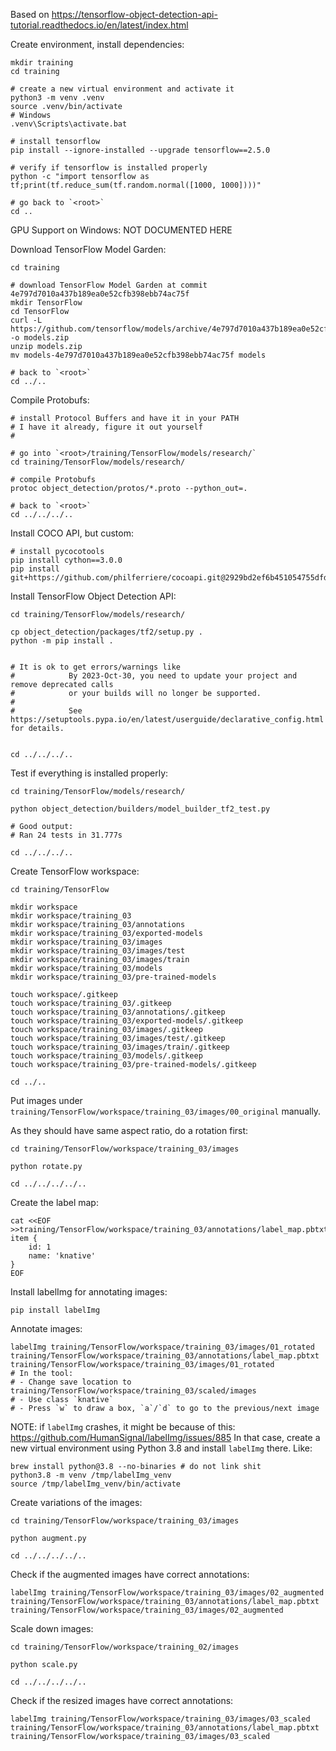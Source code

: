 Based on https://tensorflow-object-detection-api-tutorial.readthedocs.io/en/latest/index.html

Create environment, install dependencies:
```shell
mkdir training
cd training

# create a new virtual environment and activate it
python3 -m venv .venv
source .venv/bin/activate
# Windows
.venv\Scripts\activate.bat

# install tensorflow
pip install --ignore-installed --upgrade tensorflow==2.5.0

# verify if tensorflow is installed properly
python -c "import tensorflow as tf;print(tf.reduce_sum(tf.random.normal([1000, 1000])))"

# go back to `<root>`
cd ..
```

GPU Support on Windows: NOT DOCUMENTED HERE

Download TensorFlow Model Garden:
```shell
cd training

# download TensorFlow Model Garden at commit 4e797d7010a437b189ea0e52cfb398ebb74ac75f
mkdir TensorFlow
cd TensorFlow
curl -L https://github.com/tensorflow/models/archive/4e797d7010a437b189ea0e52cfb398ebb74ac75f.zip -o models.zip
unzip models.zip
mv models-4e797d7010a437b189ea0e52cfb398ebb74ac75f models

# back to `<root>`
cd ../..
```

Compile Protobufs:
```shell
# install Protocol Buffers and have it in your PATH
# I have it already, figure it out yourself
#

# go into `<root>/training/TensorFlow/models/research/`
cd training/TensorFlow/models/research/

# compile Protobufs
protoc object_detection/protos/*.proto --python_out=.

# back to `<root>`
cd ../../../..
```

Install COCO API, but custom:
```shell
# install pycocotools
pip install cython==3.0.0
pip install git+https://github.com/philferriere/cocoapi.git@2929bd2ef6b451054755dfd7ceb09278f935f7ad#subdirectory=PythonAPI
```

Install TensorFlow Object Detection API:
```shell
cd training/TensorFlow/models/research/

cp object_detection/packages/tf2/setup.py .
python -m pip install .


# It is ok to get errors/warnings like
#            By 2023-Oct-30, you need to update your project and remove deprecated calls
#            or your builds will no longer be supported.
#    
#            See https://setuptools.pypa.io/en/latest/userguide/declarative_config.html for details.


cd ../../../..
```

Test if everything is installed properly:
```shell
cd training/TensorFlow/models/research/

python object_detection/builders/model_builder_tf2_test.py

# Good output:
# Ran 24 tests in 31.777s

cd ../../../..
```

Create TensorFlow workspace:
```shell
cd training/TensorFlow

mkdir workspace
mkdir workspace/training_03
mkdir workspace/training_03/annotations
mkdir workspace/training_03/exported-models
mkdir workspace/training_03/images
mkdir workspace/training_03/images/test
mkdir workspace/training_03/images/train
mkdir workspace/training_03/models
mkdir workspace/training_03/pre-trained-models

touch workspace/.gitkeep
touch workspace/training_03/.gitkeep
touch workspace/training_03/annotations/.gitkeep
touch workspace/training_03/exported-models/.gitkeep
touch workspace/training_03/images/.gitkeep
touch workspace/training_03/images/test/.gitkeep
touch workspace/training_03/images/train/.gitkeep
touch workspace/training_03/models/.gitkeep
touch workspace/training_03/pre-trained-models/.gitkeep

cd ../..
```

Put images under `training/TensorFlow/workspace/training_03/images/00_original` manually.

As they should have same aspect ratio, do a rotation first:
```shell
cd training/TensorFlow/workspace/training_03/images

python rotate.py

cd ../../../../..
```

Create the label map:
```shell
cat <<EOF >>training/TensorFlow/workspace/training_03/annotations/label_map.pbtxt
item {
    id: 1
    name: 'knative'
}
EOF
```

Install labelImg for annotating images:
```shell
pip install labelImg
```

Annotate images:
```shell
labelImg training/TensorFlow/workspace/training_03/images/01_rotated training/TensorFlow/workspace/training_03/annotations/label_map.pbtxt training/TensorFlow/workspace/training_03/images/01_rotated
# In the tool:
# - Change save location to training/TensorFlow/workspace/training_03/scaled/images
# - Use class `knative`
# - Press `w` to draw a box, `a`/`d` to go to the previous/next image
```

NOTE: if `labelImg` crashes, it might be because of this: https://github.com/HumanSignal/labelImg/issues/885
In that case, create a new virtual environment using Python 3.8 and install `labelImg` there.
Like:
```shell
brew install python@3.8 --no-binaries # do not link shit
python3.8 -m venv /tmp/labelImg_venv
source /tmp/labelImg_venv/bin/activate
```

Create variations of the images:
```shell
cd training/TensorFlow/workspace/training_03/images

python augment.py

cd ../../../../..
```

Check if the augmented images have correct annotations:
```shell
labelImg training/TensorFlow/workspace/training_03/images/02_augmented training/TensorFlow/workspace/training_03/annotations/label_map.pbtxt training/TensorFlow/workspace/training_03/images/02_augmented
```

Scale down images:
```shell
cd training/TensorFlow/workspace/training_02/images

python scale.py

cd ../../../../..

```

Check if the resized images have correct annotations:
```shell
labelImg training/TensorFlow/workspace/training_03/images/03_scaled training/TensorFlow/workspace/training_03/annotations/label_map.pbtxt training/TensorFlow/workspace/training_03/images/03_scaled
```

